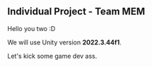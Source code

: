 ## Individual Project - Team MEM

Hello you two :D

We will use Unity version **2022.3.44f1**.

Let's kick some game dev ass.

